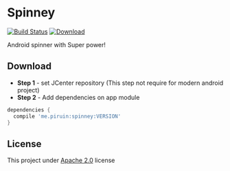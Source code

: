 # Spinney
[![Build Status](https://travis-ci.org/piruin/spinney.svg?branch=master)](https://travis-ci.org/piruin/spinney)
[![Download](https://api.bintray.com/packages/blazei/maven/Spinney/images/download.svg)](https://bintray.com/blazei/maven/Spinney/_latestVersion)

Android spinner with Super power!

## Download

- **Step 1** - set JCenter repository (This step not require for modern android project)
- **Step 2** - Add dependencies on app module

```groovy
dependencies {
  compile 'me.piruin:spinney:VERSION'
}
```

## License
This project under [Apache 2.0](http://www.apache.org/licenses/LICENSE-2.0) license
